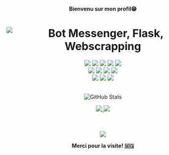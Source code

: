 
<p align=center>  <strong>Bienvenu sur mon profil😁 </strong> <p>
<h1 align=center><img src="https://readme-typing-svg.herokuapp.com?font=jetbrains+mono&color=%teal&size=23&center=true&vCenter=true&lines=Odoo%2C+Webscrapping%2C+Chatbot;Python%2C+Docker%2C+Linux" alt="Bot Messenger, Flask, Webscrapping"></h1>
<div align="center">
    <img src="https://img.shields.io/badge/-Odoo-C162DE?style=for-the-badge&logo=python&logoColor=FFFFFF"/>
    <img src="https://img.shields.io/badge/-Selenium-16C636?style=for-the-badge&logo=selenium&logoColor=FFFFFF"/>
    <img src="https://img.shields.io/badge/-Python-396E9B?style=for-the-badge&logo=python&logoColor=FFFFFF"/> 
    <img src="https://img.shields.io/badge/-Chatbot-1BEFCF?style=for-the-badge&logo=chatbot&logoColor=FFFFFF"/>
    <img src="https://img.shields.io/badge/-MySQL-E6892E?style=for-the-badge&logo=mysql&logoColor=FFFFFF"/>
    <br>
    <img src="https://img.shields.io/badge/-HTML-E44D26?&style=for-the-badge&logo=html5&logoColor=FFFFFF"/>
    <img src="https://img.shields.io/badge/-CSS-42A5F5?&style=for-the-badge&logo=css3&logoColor=FFFFFF"/>
    <img src="https://img.shields.io/badge/-JavaScript-FFCA28?style=for-the-badge&logo=javascript&logoColor=FFFFFF"/>
    <img src="https://img.shields.io/badge/-Php-1E87E3?style=for-the-badge&logo=php&logoColor=FFFFFF"/>
    <br>
    <img src="https://img.shields.io/badge/-Linux-F9F63C?style=for-the-badge&logo=linux&logoColor=FFFFFF"/>
    <img src="https://img.shields.io/badge/-Windows-3CB7F9?style=for-the-badge&logo=windows&logoColor=FFFFFF"/>
    <img src="https://img.shields.io/badge/-Docker-1926F1?style=for-the-badge&logo=docker&logoColor=FFFFFF">
</div>
<br>
<div>
  <p align="center">
    <img src="https://github-readme-streak-stats.herokuapp.com?user=rivo2302&theme=solarized-dark&theme=leafy&ring=047884&sideNums=06ACBD&dates=06ACBD&currStreakNum=08E8FF&currStreakLabel=08E8FF&background=ffffff00&hide_border=true&stroke=ffffff00" alt="GitHub Stats" /> <br/>
  </p>
</div>

<div align="center"> 
    <a href="https://www.linkedin.com/in/rajaonarivony/"><img src="https://img.shields.io/static/v1?label=LinkdedIn&message=Click here&color=0F9E9E&logo=linkedin&style=for-the-badge&logoColor=0F9E9E"> <a/>
    <a href="https://rivo.iteam-s.mg"><img src=https://img.shields.io/static/v1?label=ABOUT%20ME&message=Portfolio&color=0F9E9E&logo=google&style=for-the-badge&logoColor=0F9E9E"> <a/>
    
</div>
<br><br>     
<p align=center>  
  <strong>
      <img src='https://komarev.com/ghpvc/?username=rivo2302&color=008080'>
  </strong> 
<p>

<p align=center><strong>  Merci pour la visite! 🇲🇬</strong> <p>
